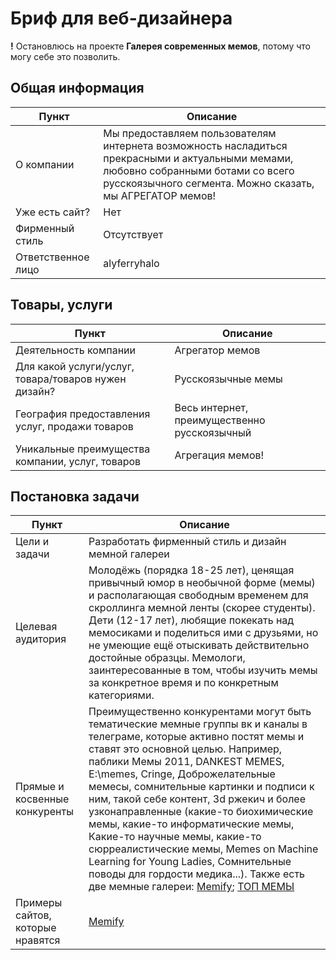 # Бриф для веб-дизайнера
**!** Остановлюсь на проекте **Галерея современных мемов**, потому что могу себе это позволить.
## Общая информация
| Пункт | Описание |
|----------------|---------|
| О компании | Мы предоставляем пользователям интернета возможность насладиться прекрасными и актуальными мемами, любовно собранными ботами со всего русскоязычного сегмента. Можно сказать, мы АГРЕГАТОР мемов! | 
| Уже есть сайт? | Нет | 
| Фирменный стиль | Отсутствует |
| Ответственное лицо | alyferryhalo |

## Товары, услуги
| Пункт | Описание |
|----------------|---------|
| Деятельность компании | Агрегатор мемов |
| Для какой услуги/услуг, товара/товаров нужен дизайн? | Русскоязычные мемы |
| География предоставления услуг, продажи товаров | Весь интернет, преимущественно русскоязычный |
| Уникальные преимущества компании, услуг, товаров | Агрегация мемов! |

## Постановка задачи
| Пункт | Описание |
|----------------|---------|
| Цели и задачи | Разработать фирменный стиль и дизайн мемной галереи |
| Целевая аудитория | Молодёжь (порядка 18-25 лет), ценящая привычный юмор в необычной форме (мемы) и располагающая свободным временем для скроллинга мемной ленты (скорее студенты). Дети (12-17 лет), любящие покекать над мемосиками и поделиться ими с друзьями, но не умеющие ещё отыскивать действительно достойные образцы. Мемологи, заинтересованные в том, чтобы изучить мемы за конкретное время и по конкретным категориями. |
| Прямые и косвенные конкуренты | Преимущественно конкурентами могут быть тематические мемные группы вк и каналы в телеграме, которые активно постят мемы и ставят это основной целью. Например, паблики Мемы 2011, DANKEST MEMES, E:\memes, Cringe, Доброжелательные мемесы, сомнительные картинки и подписи к ним, такой себе контент, 3d ржекич и более узконаправленные (какие-то биохимические мемы, какие-то информатические мемы, Какие-то научные мемы, какие-то сюрреалистические мемы, Memes on Machine Learning for Young Ladies, Сомнительные поводы для гордости медика...). Также есть две мемные галереи: [Memify](https://www.memify.ru/); [ТОП МЕМЫ](https://topmemas.top/) |
| Примеры сайтов, которые нравятся | [Memify](https://www.memify.ru/) |
